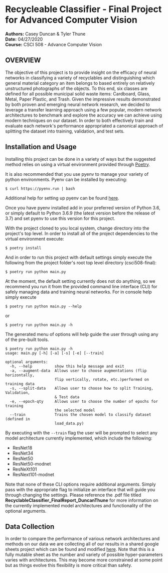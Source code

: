 <h1>Recycleable Classifier - Final Project for Advanced Computer Vision </h1>

**Authors:** Casey Duncan & Tyler Thune <br />
**Date:** 04/27/2020 <br />
**Course:** CSCI 508 - Advance Computer Vision

<h2>OVERVIEW</h2>

The objective of this project is to provide insight on the efficacy of neural networks in classifying a variety of recyclables and distinguishing which general material category an item belongs to based entirely on relatively unstructured photographs of the objects. To this end, six classes are defined for all possible municipal solid waste items: Cardboard, Glass, Metal, Paper Plastic, and Trash. Given the impressive results demonstrated by both proven and emerging neural network research, we decided to leverage a transfer learning approach using a few popular, modern network architectures to benchmark and explore the accuracy we can achieve using modern techniques on our dataset. In order to both effectively train and evaluate each network's performance appropriated a canonical approach of splitting the dataset into training, validation, and test sets.

<h2>Installation and Usage</h2>

Installing this project can be done in a variety of ways but the suggested method relies on using a virtual environment 
provided through [Poetry](https://python-poetry.org/docs/).

It is also recommended that you use pyenv to manage your variety of python environments. Pyenv can be installed by 
executing:
```
$ curl https://pyenv.run | bash
```
Additional help for setting up pyenv can be found [here](https://realpython.com/intro-to-pyenv/).

Once you have pyenv installed add in your preferred version of Python 3.6, or simply default to Python 3.6.9 (the latest 
version before the release of 3.7) and set pyenv to use this version for this project. 

With the project cloned to you local system, change directory into the project's top level. In order to install all of 
the project dependencies to the virtual environment execute:
```
$ poetry install
```

And in order to run this project with default settings simply execute the following from the project folder's root top level directory (csci508-final):
```
$ poetry run python main.py
```

At the moment, the default setting currently does not do anything, so we recommend you run it from the provided command line interface (CLI) for safely managing data and training neural networks. For in console help simply execute
```
$ poetry run python main.py --help
```
or 
```
$ poetry run python main.py -h
```
The generated menu of options will help guide the user through using any of the pre-built tools.  
```
$ poetry run python main.py -h
usage: main.py [-h] [-a] [-s] [-e] [--train]

optional arguments:
  -h, --help          show this help message and exit
  -a, --augment-data  Allows user to choose augmentations (flip horizontally,
                      flip vertically, rotate, etc.)performed on training data
  -s, --split-data    Allows user to choose how to split Training, Validation,
                      & Test data
  -e, --epoch-qty     Allows user to choose the number of epochs for training
                      the selected model
  --train             Trains the chosen model to classify dataset (defined in
                      load_data.py)
```

By executing with the `--train` flag the user will be prompted to select any model architecture currently implemented, which include the following:
- ResNet18
- ResNet34
- ResNet50
- ResNet50-modnet
- ResNeXt101
- ResNext101-modnet

Note that none of these CLI options require additional arguments. Simply pass with the appropriate flag to initialize an
interface that will guide you through changing the settings. Please reference the .pdf file titled **RecyclableClassifier_FinalReport_DuncanThune** for more information on the currently implemented model architectures and functionality of the optional arguments.

<h2>Data Collection</h2>

In order to compare the performance of various network architectures and methods on our data we are collecting all of 
our results in a shared google sheets project which can be found and modified 
[here](https://drive.google.com/open?id=1LFFuCYt-rlyDO3pLFGtBgJ-dwgkvgq0lGIOQKgtxyao). Note that this is a fully mutable 
sheet as the number and variety of possible hyper-parameters varies with architectures. This may become more 
constrained at some point but as things evolve this flexibility is more critical than safety. 
